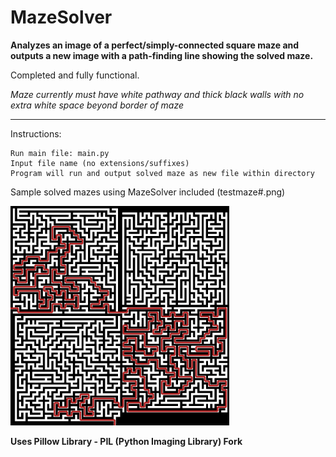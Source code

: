# MazeSolver

**Analyzes an image of a perfect/simply-connected square maze and outputs a new image with a path-finding line showing the solved maze.**

Completed and fully functional.

*Maze currently must have white pathway and thick black walls with no extra white space beyond border of maze*

---------------------------------------------------------
Instructions:

    Run main file: main.py
    Input file name (no extensions/suffixes)
    Program will run and output solved maze as new file within directory
   
Sample solved mazes using MazeSolver included (testmaze#.png)
<p align="left">
  <img src="https://github.com/Ayaykos/MazeSolver/blob/master/testmaze4%20solved.png" width="350" title="testmaze4 solved">
</p>

**Uses Pillow Library - PIL (Python Imaging Library) Fork**
